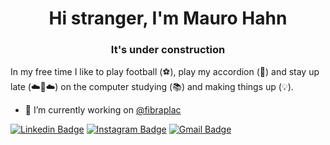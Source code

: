<h1 align="center">Hi stranger, I'm Mauro Hahn</h1>

<!--
**username/username** is a ✨ _special_ ✨ repository because its `README.md` (this file) appears on your GitHub profile.
Image Fibraplac src="http://fibraplac.com.br/web/dist/img/pin/place/3.png"
-->

<h3 align="center">It's under construction</h3>

In my free time I like to play football (⚽️), play my accordion (🎹) and stay up late (☁️🌙☁️) on the computer studying (📚) and making things up (💡).

- 🔭 I’m currently working on [@fibraplac ](http://fibraplac.com.br/) 

[![Linkedin Badge](https://img.shields.io/badge/-maurohahn-DarkRed?style=flat-square&logo=Linkedin&logoColor=white&link=https://br.linkedin.com/in/maurohahn/)](https://br.linkedin.com/in/maurohahn/) 
[![Instagram Badge](https://img.shields.io/badge/-maurohahndeavila-DarkRed?style=flat-square&logo=Instagram&logoColor=white&link=https://www.instagram.com/maurohahndeavila)](https://www.instagram.com/maurohahndeavila/)
[![Gmail Badge](https://img.shields.io/badge/-maurohahn.dev@gmail.com-DarkRed?style=flat-square&logo=Gmail&logoColor=white&link=mailto:maurohahn.dev@gmail.com)](mailto:maurohahn.dev@gmail.com)
